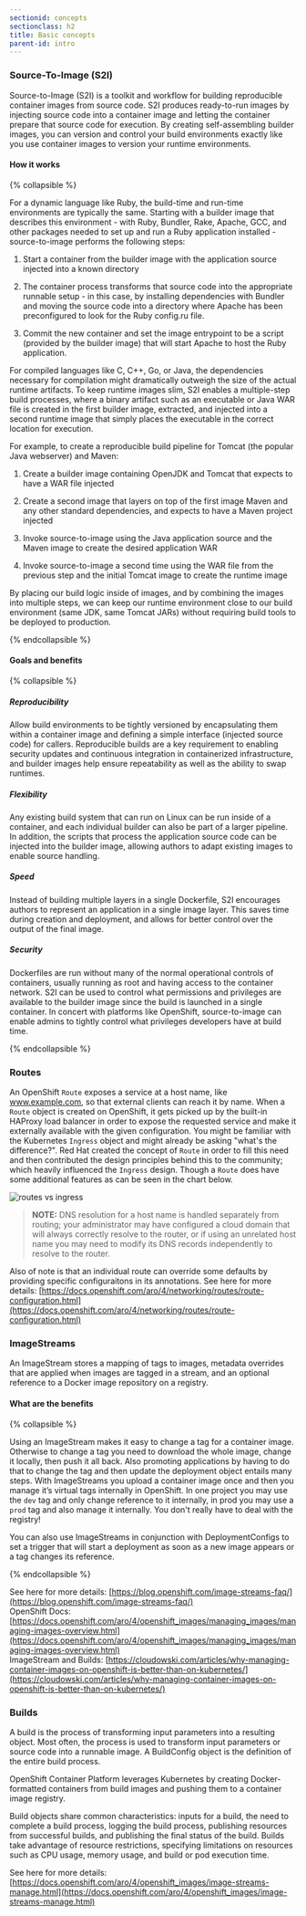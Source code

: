 ```yaml
---
sectionid: concepts
sectionclass: h2
title: Basic concepts
parent-id: intro
---
```


### Source-To-Image (S2I)

Source-to-Image (S2I) is a toolkit and workflow for building reproducible container images from source code. S2I produces ready-to-run images by injecting source code into a container image and letting the container prepare that source code for execution. By creating self-assembling builder images, you can version and control your build environments exactly like you use container images to version your runtime environments.

#### How it works

{% collapsible %}

For a dynamic language like Ruby, the build-time and run-time environments are typically the same. Starting with a builder image that describes this environment - with Ruby, Bundler, Rake, Apache, GCC, and other packages needed to set up and run a Ruby application installed - source-to-image performs the following steps:

1. Start a container from the builder image with the application source injected into a known directory

1. The container process transforms that source code into the appropriate runnable setup - in this case, by installing dependencies with Bundler and moving the source code into a directory where Apache has been preconfigured to look for the Ruby config.ru file.

1. Commit the new container and set the image entrypoint to be a script (provided by the builder image) that will start Apache to host the Ruby application.

For compiled languages like C, C++, Go, or Java, the dependencies necessary for compilation might dramatically outweigh the size of the actual runtime artifacts. To keep runtime images slim, S2I enables a multiple-step build processes, where a binary artifact such as an executable or Java WAR file is created in the first builder image, extracted, and injected into a second runtime image that simply places the executable in the correct location for execution.

For example, to create a reproducible build pipeline for Tomcat (the popular Java webserver) and Maven:

1. Create a builder image containing OpenJDK and Tomcat that expects to have a WAR file injected

1. Create a second image that layers on top of the first image Maven and any other standard dependencies, and expects to have a Maven project injected

1. Invoke source-to-image using the Java application source and the Maven image to create the desired application WAR

1. Invoke source-to-image a second time using the WAR file from the previous step and the initial Tomcat image to create the runtime image

By placing our build logic inside of images, and by combining the images into multiple steps, we can keep our runtime environment close to our build environment (same JDK, same Tomcat JARs) without requiring build tools to be deployed to production.

{% endcollapsible %}

#### Goals and benefits

{% collapsible %}

##### Reproducibility

Allow build environments to be tightly versioned by encapsulating them within a container image and defining a simple interface (injected source code) for callers. Reproducible builds are a key requirement to enabling security updates and continuous integration in containerized infrastructure, and builder images help ensure repeatability as well as the ability to swap runtimes.

##### Flexibility

Any existing build system that can run on Linux can be run inside of a container, and each individual builder can also be part of a larger pipeline. In addition, the scripts that process the application source code can be injected into the builder image, allowing authors to adapt existing images to enable source handling.

##### Speed

Instead of building multiple layers in a single Dockerfile, S2I encourages authors to represent an application in a single image layer. This saves time during creation and deployment, and allows for better control over the output of the final image.

##### Security

Dockerfiles are run without many of the normal operational controls of containers, usually running as root and having access to the container network. S2I can be used to control what permissions and privileges are available to the builder image since the build is launched in a single container. In concert with platforms like OpenShift, source-to-image can enable admins to tightly control what privileges developers have at build time.

{% endcollapsible %}

### Routes

An OpenShift `Route` exposes a service at a host name, like www.example.com, so that external clients can reach it by name. When a `Route` object is created on OpenShift, it gets picked up by the built-in HAProxy load balancer in order to expose the requested service and make it externally available with the given configuration. You might be familiar with the Kubernetes `Ingress` object and might already be asking "what's the difference?". Red Hat created the concept of `Route` in order to fill this need and then contributed the design principles behind this to the community; which heavily influenced the `Ingress` design.  Though a `Route` does have some additional features as can be seen in the chart below.

![routes vs ingress](media/managedlab/routes-vs-ingress.png)

> **NOTE:** DNS resolution for a host name is handled separately from routing; your administrator may have configured a cloud domain that will always correctly resolve to the router, or if using an unrelated host name you may need to modify its DNS records independently to resolve to the router.

Also of note is that an individual route can override some defaults by providing specific configuraitons in its annotations.  See here for more details: [https://docs.openshift.com/aro/4/networking/routes/route-configuration.html](https://docs.openshift.com/aro/4/networking/routes/route-configuration.html)

### ImageStreams

An ImageStream stores a mapping of tags to images, metadata overrides that are applied when images are tagged in a stream, and an optional reference to a Docker image repository on a registry.

#### What are the benefits

{% collapsible %}

Using an ImageStream makes it easy to change a tag for a container image.  Otherwise to change a tag you need to download the whole image, change it locally, then push it all back. Also promoting applications by having to do that to change the tag and then update the deployment object entails many steps.  With ImageStreams you upload a container image once and then you manage it’s virtual tags internally in OpenShift.  In one project you may use the `dev` tag and only change reference to it internally, in prod you may use a `prod` tag and also manage it internally. You don't really have to deal with the registry!

You can also use ImageStreams in conjunction with DeploymentConfigs to set a trigger that will start a deployment as soon as a new image appears or a tag changes its reference.

{% endcollapsible %}

See here for more details: [https://blog.openshift.com/image-streams-faq/](https://blog.openshift.com/image-streams-faq/) <br>
OpenShift Docs: [https://docs.openshift.com/aro/4/openshift_images/managing_images/managing-images-overview.html](https://docs.openshift.com/aro/4/openshift_images/managing_images/managing-images-overview.html)<br>
ImageStream and Builds: [https://cloudowski.com/articles/why-managing-container-images-on-openshift-is-better-than-on-kubernetes/](https://cloudowski.com/articles/why-managing-container-images-on-openshift-is-better-than-on-kubernetes/)

### Builds

A build is the process of transforming input parameters into a resulting object. Most often, the process is used to transform input parameters or source code into a runnable image. A BuildConfig object is the definition of the entire build process.

OpenShift Container Platform leverages Kubernetes by creating Docker-formatted containers from build images and pushing them to a container image registry.

Build objects share common characteristics: inputs for a build, the need to complete a build process, logging the build process, publishing resources from successful builds, and publishing the final status of the build. Builds take advantage of resource restrictions, specifying limitations on resources such as CPU usage, memory usage, and build or pod execution time.

See here for more details: [https://docs.openshift.com/aro/4/openshift_images/image-streams-manage.html](https://docs.openshift.com/aro/4/openshift_images/image-streams-manage.html)
